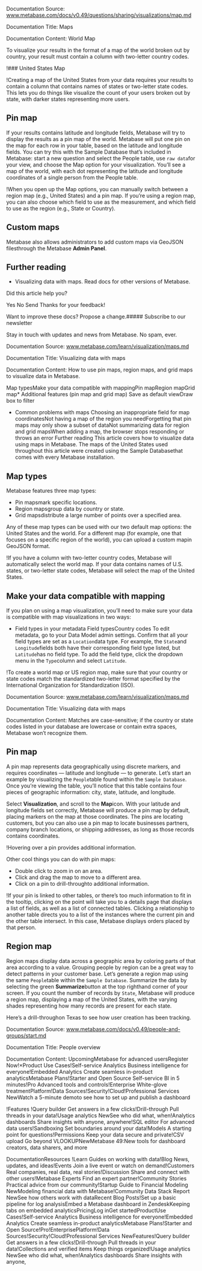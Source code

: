 Documentation Source:
www.metabase.com/docs/v0.49/questions/sharing/visualizations/map.md

Documentation Title:
Maps

Documentation Content:
World Map

To visualize your results in the format of a map of the world broken out by country, your result must contain a column with two-letter country codes.

!### United States Map

!Creating a map of the United States from your data requires your results to contain a column that contains names of states or two-letter state codes. This lets you do things like visualize the count of your users broken out by state, with darker states representing more users.

Pin map
-------

If your results contains latitude and longitude fields, Metabase will try to display the results as a pin map of the world. Metabase will put one pin on the map for each row in your table, based on the latitude and longitude fields. You can try this with the Sample Database that’s included in Metabase: start a new question and select the People table, use `raw data`for your view, and choose the Map option for your visualization. You’ll see a map of the world, with each dot representing the latitude and longitude coordinates of a single person from the People table.

!When you open up the Map options, you can manually switch between a region map (e.g., United States) and a pin map. If you’re using a region map, you can also choose which field to use as the measurement, and which field to use as the region (e.g., State or Country).

Custom maps
-----------

Metabase also allows administrators to add custom maps via GeoJSON filesthrough the Metabase **Admin Panel**.

Further reading
---------------

- Visualizing data with maps.
Read docs for other versions of Metabase.
 

Did this article help you?
 

Yes
 No
 Send
 Thanks for your feedback!

Want to improve these docs? Propose a change.##### Subscribe to our newsletter

Stay in touch with updates and news from Metabase. No spam, ever.



Documentation Source:
www.metabase.com/learn/visualization/maps.md

Documentation Title:
Visualizing data with maps

Documentation Content:
How to use pin maps, region maps, and grid maps to visualize data in Metabase.

Map typesMake your data compatible with mappingPin mapRegion mapGrid map* Additional features (pin map and grid map)
	Save as default viewDraw box to filter
* Common problems with maps
	Choosing an inappropriate field for map coordinatesNot having a map of the region you needForgetting that pin maps may only show a subset of dataNot summarizing data for region and grid mapsWhen adding a map, the browser stops responding or throws an error
Further reading
This article covers how to visualize data using maps in Metabase. The maps of the United States used throughout this article were created using the Sample Databasethat comes with every Metabase installation.

Map types
---------

Metabase features three map types:

* Pin mapsmark specific locations.
* Region mapsgroup data by country or state.
* Grid mapsdistribute a large number of points over a specified area.

Any of these map types can be used with our two default map options: the United States and the world. For a different map (for example, one that focuses on a specific region of the world), you can upload a custom mapin GeoJSON format.

!If you have a column with two-letter country codes, Metabase will automatically select the world map. If your data contains names of U.S. states, or two-letter state codes, Metabase will select the map of the United States.

Make your data compatible with mapping
--------------------------------------

If you plan on using a map visualization, you’ll need to make sure your data is compatible with map visualizations in two ways:

* Field types in your metadata
Field typesCountry codes
To edit metadata, go to your Data Model admin settings. Confirm that all your field types are set as a `Location`data type. For example, the `State`and `Longitude`fields both have their corresponding field type listed, but `Latitude`has no field type. To add the field type, click the dropdown menu in the `Type`column and select `Latitude`.

!To create a world map or US region map, make sure that your country or state codes match the standardized two-letter format specified by the International Organization for Standardization (ISO).



Documentation Source:
www.metabase.com/learn/visualization/maps.md

Documentation Title:
Visualizing data with maps

Documentation Content:
Matches are case-sensitive; if the country or state codes listed in your database are lowercase or contain extra spaces, Metabase won’t recognize them.

Pin map
-------

A pin map represents data geographically using discrete markers, and requires coordinates — latitude and longitude — to generate. Let’s start an example by visualizing the `People`table found within the `Sample Database`. Once you’re viewing the table, you’ll notice that this table contains four pieces of geographic information: city, state, latitude, and longitude.

Select **Visualization**, and scroll to the **Map**icon. With your latitude and longitude fields set correctly, Metabase will produce a pin map by default, placing markers on the map at those coordinates. The pins are locating customers, but you can also use a pin map to locate businesses partners, company branch locations, or shipping addresses, as long as those records contains coordinates.

!Hovering over a pin provides additional information.

Other cool things you can do with pin maps:

* Double click to zoom in on an area.
* Click and drag the map to move to a different area.
* Click on a pin to drill-throughto additional information.

!If your pin is linked to other tables, or there’s too much information to fit in the tooltip, clicking on the point will take you to a details page that displays a list of fields, as well as a list of connected tables. Clicking a relationship to another table directs you to a list of the instances where the current pin and the other table intersect. In this case, Metabase displays orders placed by that person.

Region map
----------

Region maps display data across a geographic area by coloring parts of that area according to a value. Grouping people by region can be a great way to detect patterns in your customer base. Let’s generate a region map using the same `People`table within the `Sample Database`. Summarize the data by selecting the green **Summarize**button at the top righthand corner of your screen. If you count the number of records by `State`, Metabase will produce a region map, displaying a map of the United States, with the varying shades representing how many records are present for each state.

Here’s a drill-throughon Texas to see how user creation has been tracking.



Documentation Source:
www.metabase.com/docs/v0.49/people-and-groups/start.md

Documentation Title:
People overview

Documentation Content:
UpcomingMetabase for advanced usersRegister Now!×Product
 Use Cases!Self-service Analytics
 Business intelligence for everyone!Embedded Analytics
 Create seamless in-product analyticsMetabase Plans!Starter and Open Source
 Self-service BI in 5 minutes!Pro
 Advanced tools and controls!Enterprise
 White-glove treatmentPlatform!Data Sources!Security!Cloud!Professional Services
 NewWatch a 5-minute demoto see how to set up and publish a dashboard

!Features
 !Query builder
 Get answers in a few clicks!Drill-through
 Pull threads in your data!Usage analytics
 NewSee who did what, when!Analytics dashboards
 Share insights with anyone, anywhere!SQL editor
 For advanced data users!Sandboxing
 Set boundaries around your data!Models
 A starting point for questions!Permissions
 Keep your data secure and private!CSV upload
 Go beyond VLOOKUPNewMetabase 49:New tools for dashboard creators, data sharers, and more
 

DocumentationResources
 !Learn
 Guides on working with data!Blog
 News, updates, and ideas!Events
 Join a live event or watch on demand!Customers
 Real companies, real data, real stories!Discussion
 Share and connect with other users!Metabase Experts
 Find an expert partner!Community Stories
 Practical advice from our community!Startup Guide to Financial Modeling
 NewModeling financial data with Metabase!Community Data Stack Report
 NewSee how others work with dataRecent Blog Posts!Set up a basic pipeline for log analysisEmbed a Metabase dashboard in ZendeskKeeping tabs on embedded analyticsPricingLog inGet startedProductUse Cases!Self-service Analytics
 Business intelligence for everyone!Embedded Analytics
 Create seamless in-product analyticsMetabase Plans!Starter and Open Source!Pro!EnterprisePlatform!Data Sources!Security!Cloud!Professional Services
 NewFeatures!Query builder
 Get answers in a few clicks!Drill-through
 Pull threads in your data!Collections and verified items
 Keep things organized!Usage analytics
 NewSee who did what, when!Analytics dashboards
 Share insights with anyone,



